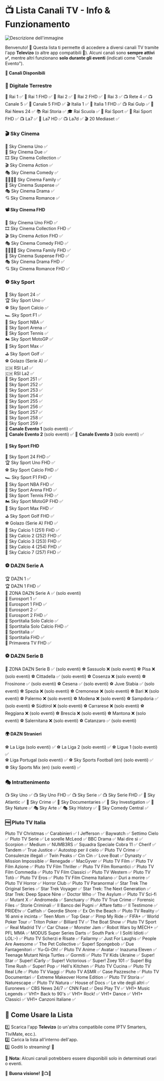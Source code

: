 # 📺 Lista Canali TV - Info & Funzionamento

![Descrizione dell'immagine](https://i.postimg.cc/yYRC42rc/featured-Dare-to-Stream-SR-v6.png)


Benvenuto! 🚀 Questa lista ti permette di accedere a diversi canali TV tramite l'app **Televizo** (o altre app compatibili 📱). Alcuni canali sono **sempre attivi ✅**, mentre altri funzionano **solo durante gli eventi** (indicati come "Canale Evento").

**📡 Canali Disponibili**

### 📡 Digitale Terrestre
📰 Rai 1 ✅
📡 Rai 1 FHD ✅
📰 Rai 2 ✅
📡 Rai 2 FHD ✅
📰 Rai 3 ✅
📺 Rete 4 ✅
📺 Canale 5 ✅
📡 Canale 5 FHD ✅
🎬 Italia 1 ✅
📡 Italia 1 FHD ✅
📺 Rai Gulp ✅
📰 Rai News 24 ✅
📚 Rai Storia ✅
🎓 Rai Scuola ✅
🏅 Rai Sport ✅
📡 Rai Sport FHD ✅
📺 La7 ✅
📡 La7 HD ✅
📺 La7d ✅
🎬 20 Mediaset ✅

### 🎬 Sky Cinema
🍿 Sky Cinema Uno ✅  
🎥 Sky Cinema Due ✅  
🎞️ Sky Cinema Collection ✅  
🎬 Sky Cinema Action ✅  
🎭 Sky Cinema Comedy ✅  
👨‍👩‍👧‍👦 Sky Cinema Family ✅  
🔪 Sky Cinema Suspense ✅  
🎭 Sky Cinema Drama ✅  
💘 Sky Cinema Romance ✅  

#### 📽️ Sky Cinema FHD
🍿 Sky Cinema Uno FHD ✅  
🎞️ Sky Cinema Collection FHD ✅  
🎬 Sky Cinema Action FHD ✅  
🎭 Sky Cinema Comedy FHD ✅  
👨‍👩‍👧‍👦 Sky Cinema Family FHD ✅  
🔪 Sky Cinema Suspense FHD ✅  
🎭 Sky Cinema Drama FHD ✅  
💘 Sky Cinema Romance FHD ✅  

### ⚽ Sky Sport
📰 Sky Sport 24 ✅  
🏆 Sky Sport Uno ✅  
⚽ Sky Sport Calcio ✅  
🏎️ Sky Sport F1 ✅  
🏀 Sky Sport NBA ✅  
🎾 Sky Sport Arena ✅  
🎾 Sky Sport Tennis ✅  
🏍️ Sky Sport MotoGP ✅  
🥊 Sky Sport Max ✅  
⛳ Sky Sport Golf ✅  
⚽ Golazo (Serie A) ✅  
🇨🇭 RSI La1 ✅  
🇨🇭 RSI La2 ✅  
📡 Sky Sport 251 ✅  
📡 Sky Sport 252 ✅  
📡 Sky Sport 253 ✅  
📡 Sky Sport 254 ✅  
📡 Sky Sport 255 ✅  
📡 Sky Sport 256 ✅  
📡 Sky Sport 257 ✅  
📡 Sky Sport 258 ✅  
📡 Sky Sport 259 ✅  
🏒 **Canale Evento 1** (solo eventi) ✅  
🥊 **Canale Evento 2** (solo eventi) ✅ 
🎯 **Canale Evento 3** (solo eventi) ✅

#### 🏅 Sky Sport FHD
📰 Sky Sport 24 FHD ✅  
🏆 Sky Sport Uno FHD ✅  
⚽ Sky Sport Calcio FHD ✅  
🏎️ Sky Sport F1 FHD ✅  
🏀 Sky Sport NBA FHD ✅  
🎾 Sky Sport Arena FHD ✅  
🎾 Sky Sport Tennis FHD ✅  
🏍️ Sky Sport MotoGP FHD ✅  
🥊 Sky Sport Max FHD ✅  
⛳ Sky Sport Golf FHD ✅  
⚽ Golazo (Serie A) FHD ✅  
📡 Sky Calcio 1 (251) FHD ✅  
📡 Sky Calcio 2 (252) FHD ✅  
📡 Sky Calcio 3 (253) FHD ✅  
📡 Sky Calcio 4 (254) FHD ✅  
📡 Sky Calcio 7 (257) FHD ✅  

### ⚽ DAZN Serie A
🏆 DAZN 1 ✅  
🏆 DAZN 1 FHD ✅  
📡 ZONA DAZN Serie A ✅ (solo eventi)  
📡 Eurosport 1 ✅  
📡 Eurosport 1 FHD ✅  
📡 Eurosport 2 ✅  
📡 Eurosport 2 FHD ✅  
📡 Sportitalia Solo Calcio ✅  
📡 Sportitalia Solo Calcio FHD ✅  
📡 Sportitalia ✅  
📡 Sportitalia FHD ✅  
📡 Primavera TV FHD ✅  

### ⚽ DAZN Serie B
📡 ZONA DAZN Serie B ✅ (solo eventi)
⚽ Sassuolo ❌ (solo eventi)
⚽ Pisa ❌ (solo eventi)
⚽ Cittadella ✅ (solo eventi)
⚽ Cosenza ❌ (solo eventi)
⚽ Frosinone ✅ (solo eventi)
⚽ Cesena ✅ (solo eventi)
⚽ Juve Stabia ✅ (solo eventi)
⚽ Spezia ❌ (solo eventi)
⚽ Cremonese ❌ (solo eventi)
⚽ Bari ❌ (solo eventi)
⚽ Palermo ❌ (solo eventi)
⚽ Modena ❌ (solo eventi)
⚽ Sampdoria ✅ (solo eventi)
⚽ Südtirol ❌ (solo eventi)
⚽ Carrarese ❌ (solo eventi)
⚽ Reggiana ❌ (solo eventi)
⚽ Brescia ❌ (solo eventi)
⚽ Mantona ❌ (solo eventi)
⚽ Salernitana ❌ (solo eventi)
⚽ Catanzaro ✅ (solo eventi)

#### 🌍 DAZN Stranieri
⚽ La Liga  (solo eventi) ✅
⚽ La Liga 2  (solo eventi) ✅
⚽ Ligue 1 (solo eventi) ✅  
⚽ Liga Portugal (solo eventi) ✅ 
⚽ Sky Sports Football (en) (solo eventi) ✅  
⚽ Sky Sports Mix (en) (solo eventi) ✅  

### 🎭 Intrattenimento
📺 Sky Uno ✅
📺 Sky Uno FHD ✅
📺 Sky Serie ✅
📺 Sky Serie FHD ✅
🎤 Sky Atlantic ✅
🎤 Sky Crime ✅
🎤 Sky Documentaries ✅
🎤 Sky Investigation ✅
🎤 Sky Nature ✅
🎭 Sky Arte ✅
🎭 Sky History ✅
🎲 Sky Comedy Central ✅

### 🆓 Pluto TV Italia
Pluto TV Christmas ✅
Carabinieri ✅
I Jefferson ✅
Baywatch ✅
Settimo Cielo ✅
Pluto TV Serie ✅
Le sorelle McLeod ✅
BBC Drama ✅
Mai dire sì ✅
Scorpion ✅
Medium ✅
NUMB3RS ✅
Squadra Speciale Cobra 11 ✅
Cherif ✅
Tandem ✅
True Justice ✅
Autostop per il cielo ✅
Pluto TV Crime ✅
Consulenze illegali ✅
Twin Peaks ✅
Cin Cin ✅
Love Boat ✅
Dynasty ✅
Mission Impossible ✅
Renegade ✅
MacGyver ✅
Pluto TV Film ✅
Pluto TV Film Azione ✅
Pluto TV Film Thriller ✅
Pluto TV Film Romantici ✅
Pluto TV Film Commedia ✅
Pluto TV Film Classici ✅
Pluto TV Western ✅
Pluto TV Totò ✅
Pluto TV Eros ✅
Pluto TV Film Cinema Italiano ✅
Duri a morire ✅
Pluto TV Horror ✅
Horror Club ✅
Pluto TV Paranormal ✅
Star Trek The Original Series ✅
Star Trek Voyager ✅
Star Trek: The Next Generation ✅
Star Trek: Deep Space Nine ✅
Doctor Who ✅
The Asylum ✅
Pluto TV Sci-fi ✅
Mutant X ✅
Andromeda ✅
Sanctuary ✅
Pluto TV True Crime ✅
Forensic Files ✅
Storie Criminali ✅
Il Banco dei Pugni ✅
Affare fatto ✅
Il Testimone ✅
PRIDEtv ✅
Catfish ✅
Geordie Shore ✅
Ex On the Beach ✅
Pluto TV Reality ✅
16 anni e incinta ✅
Teen Mom ✅
Top Gear ✅
Pimp My Ride ✅
FIFA+ ✅
World Poker Tour ✅
Triton Poker ✅
Billiard TV ✅
The Boat Show ✅
Pluto TV Sport ✅
Real Madrid TV ✅
Car Chase ✅
Monster Jam ✅
Robot Wars by MECH+ ✅
PFL MMA ✅
MODUS Super Series Darts ✅
South Park ✅
I Soliti Idioti ✅
LOL:-) ✅
Pluto TV Scherzi e Risate ✅
Failarmy ✅
Just For Laughs ✅
People Are Awesome ✅
The Pet Collective ✅
Super! Spongebob ✅
Due Fantagenitori ✅
Yu-Gi-Oh! ✅
Pluto TV Anime ✅
Avatar ✅
Inazuma Eleven ✅
Teenage Mutant Ninja Turtles ✅
Gormiti ✅
Pluto TV Kids Ukraine ✅
Super! Star ✅
Super! iCarly ✅
Super! Victorious ✅
Super! Zoey 101 ✅
Super! Big Time Rush ✅
Super! Pop ✅
Hell's Kitchen ✅
Pluto TV Cucina ✅
Pluto TV Real Life ✅
Pluto TV Viaggi ✅
Pluto TV ASMR ✅
Case Pazzesche ✅
Pluto TV Documentari ✅
Extreme Makeover Home Edition ✅
Pluto TV Storia ✅
Naturescape ✅
Pluto TV Natura ✅
House of Docs ✅
Le vite degli altri ✅
Euronews ✅
CBS News 24/7 ✅
CNN Fast ✅
Desi Play TV ✅
VH1+ Music Legends ✅
VH1+ Back to 90's ✅
VH1+ Rock! ✅
VH1+ Dance ✅
VH1+ Classici ✅
VH1+ Canzoni Italiane ✅

## 🚀 Come Usare la Lista

1️⃣ Scarica l'app **Televizo** (o un'altra compatibile come IPTV Smarters, TiviMate, ecc.).  
2️⃣ Carica la lista all'interno dell'app.  
3️⃣ Goditi lo streaming! 🎉  

📌 **Nota:** Alcuni canali potrebbero essere disponibili solo in determinati orari o eventi.

🔗 **Buona visione!** 🍿📺✨
